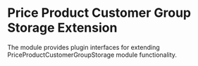 # Price Product Customer Group Storage Extension

The module provides plugin interfaces for extending PriceProductCustomerGroupStorage module functionality.